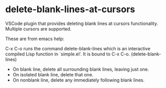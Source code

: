 # delete-blank-lines-at-cursors

VSCode plugin that provides deleting blank lines at cursors functionality.
Multiple cursors are supported.

These are from emacs help:

C-x C-o runs the command delete-blank-lines which is an interactive compiled
Lisp function in `simple.el'. It is bound to C-x C-o. (delete-blank-lines)

* On blank line, delete all surrounding blank lines, leaving just one.
* On isolated blank line, delete that one.
* On nonblank line, delete any immediately following blank lines.
